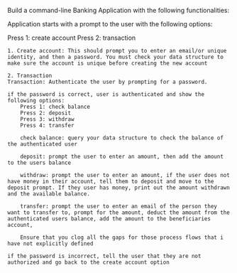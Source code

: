 Build a command-line Banking Application with the following functionalities:

Application starts with a prompt to the user with the following options:

Press 1: create account
Press 2: transaction

    1. Create account: This should prompt you to enter an email/or unique identity, and then a password. You must check your data structure to make sure the account is unique before creating the new account

    2. Transaction
    Transaction: Authenticate the user by prompting for a password. 
    
    if the password is correct, user is authenticated and show the following options:
        Press 1: check balance
        Press 2: deposit
        Press 3: withdraw
        Press 4: transfer

        check balance: query your data structure to check the balance of the authenticated user

        deposit: prompt the user to enter an amount, then add the amount to the users balance

        withdraw: prompt the user to enter an amount, if the user does not have money in their account, tell them to deposit and move to the deposit prompt. If they user has money, print out the amount withdrawn and the available balance.

        transfer: prompt the user to enter an email of the person they want to transfer to, prompt for the amount, deduct the amount from the authenticated users balance, add the amount to the beneficiaries account,

        Ensure that you clog all the gaps for those process flows that i have not explicitly defined

    if the password is incorrect, tell the user that they are not authorized and go back to the create account option
